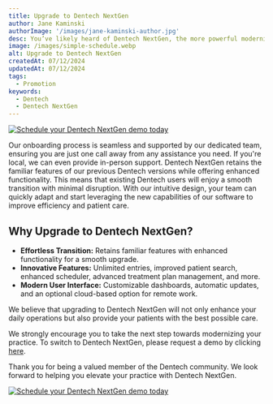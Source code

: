 ```yaml
---
title: Upgrade to Dentech NextGen
author: Jane Kaminski
authorImage: '/images/jane-kaminski-author.jpg'
desc: You’ve likely heard of Dentech NextGen, the more powerful modernized version of Dentech. Our upgraded software is packed with features designed to improve your workflow, enhance patient care, and provide unparalleled ease of use. Oh, and to convince you to make the switch, we’re giving you your first month of Dentech NextGen completely for FREE!
image: /images/simple-schedule.webp
alt: Upgrade to Dentech NextGen
createdAt: 07/12/2024
updatedAt: 07/12/2024
tags:
  - Promotion
keywords:
  - Dentech
  - Dentech NextGen
---
```


[![Schedule your Dentech NextGen demo today](/images/schedule-call-CTA.webp 'Schedule your Dentech NextGen demo today')](/schedule)

Our onboarding process is seamless and supported by our dedicated team, ensuring you are just one call away from any assistance you need. If you're local, we can even provide in-person support. Dentech NextGen retains the familiar features of our previous Dentech versions while offering enhanced functionality. This means that existing Dentech users will enjoy a smooth transition with minimal disruption. With our intuitive design, your team can quickly adapt and start leveraging the new capabilities of our software to improve efficiency and patient care.

## Why Upgrade to Dentech NextGen?

- **Effortless Transition:** Retains familiar features with enhanced functionality for a smooth upgrade.
- **Innovative Features:** Unlimited entries, improved patient search, enhanced scheduler, advanced treatment plan management, and more.
- **Modern User Interface:** Customizable dashboards, automatic updates, and an optional cloud-based option for remote work.

We believe that upgrading to Dentech NextGen will not only enhance your daily operations but also provide your patients with the best possible care.

We strongly encourage you to take the next step towards modernizing your practice. To switch to Dentech NextGen, please request a demo by clicking [here](https://www.dentech.com/schedule).

Thank you for being a valued member of the Dentech community. We look forward to helping you elevate your practice with Dentech NextGen. 

[![Schedule your Dentech NextGen demo today](/images/schedule-call-CTA.webp 'Schedule your Dentech NextGen demo today')](/schedule)
